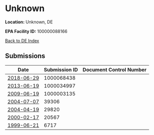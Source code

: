 # Unknown

**Location:** Unknown, DE

**EPA Facility ID:** 100000088166

[Back to DE Index](../../index.md)

## Submissions

| Date | Submission ID | Document Control Number |
|------|--------------|-------------------------|
| [2018-06-29](submissions/1000068438.md) | 1000068438 |  |
| [2013-06-19](submissions/1000034997.md) | 1000034997 |  |
| [2009-06-19](submissions/1000003135.md) | 1000003135 |  |
| [2004-07-07](submissions/39306.md) | 39306 |  |
| [2004-04-19](submissions/29820.md) | 29820 |  |
| [2000-02-17](submissions/20567.md) | 20567 |  |
| [1999-06-21](submissions/6717.md) | 6717 |  |
